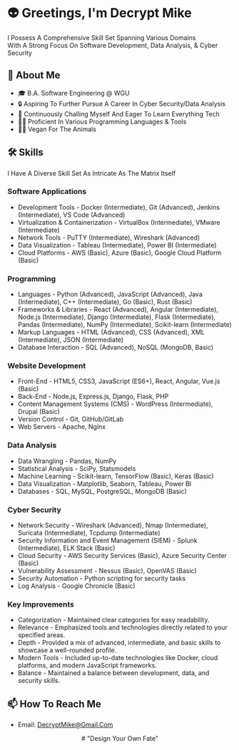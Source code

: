 # 👽 Greetings, I'm Decrypt Mike 

I Possess A Comprehensive Skill Set Spanning Various Domains<br>With A Strong Focus On Software Development, Data Analysis, & Cyber Security

## 👾 About Me 

- 🎓 B.A. Software Engineering @ WGU
- 🔒 Aspiring To Further Pursue A Career In Cyber Security/Data Analysis 
- 🧠 Continuously Challing Myself And Eager To Learn Everything Tech
- 👩‍💻 Proficient In Various Programming Languages & Tools
- ✊🏽 Vegan For The Animals

## 🛠 Skills

I Have A Diverse Skill Set As Intricate As The Matrix Itself

### Software Applications
- Development Tools - Docker (Intermediate), Git (Advanced), Jenkins (Intermediate), VS Code (Advanced)
- Virtualization & Containerization - VirtualBox (Intermediate), VMware (Intermediate)
- Network Tools - PuTTY (Intermediate), Wireshark (Advanced)
- Data Visualization - Tableau (Intermediate), Power BI (Intermediate)
- Cloud Platforms - AWS (Basic), Azure (Basic), Google Cloud Platform (Basic)

### Programming
- Languages - Python (Advanced), JavaScript (Advanced), Java (Intermediate), C++ (Intermediate), Go (Basic), Rust (Basic)
- Frameworks & Libraries - React (Advanced), Angular (Intermediate), Node.js (Intermediate), Django (Intermediate), Flask (Intermediate), Pandas (Intermediate), NumPy (Intermediate), Scikit-learn (Intermediate)
- Markup Languages - HTML (Advanced), CSS (Advanced), XML (Intermediate), JSON (Intermediate)
- Database Interaction - SQL (Advanced), NoSQL (MongoDB, Basic)

### Website Development
- Front-End - HTML5, CSS3, JavaScript (ES6+), React, Angular, Vue.js (Basic)
- Back-End - Node.js, Express.js, Django, Flask, PHP
- Content Management Systems (CMS) - WordPress (Intermediate), Drupal (Basic)
- Version Control - Git, GitHub/GitLab
- Web Servers - Apache, Nginx

### Data Analysis
- Data Wrangling - Pandas, NumPy
- Statistical Analysis - SciPy, Statsmodels
- Machine Learning - Scikit-learn, TensorFlow (Basic), Keras (Basic)
- Data Visualization - Matplotlib, Seaborn, Tableau, Power BI
- Databases - SQL, MySQL, PostgreSQL, MongoDB (Basic)

### Cyber Security
- Network Security - Wireshark (Advanced), Nmap (Intermediate), Suricata (Intermediate), Tcpdump (Intermediate)
- Security Information and Event Management (SIEM) - Splunk (Intermediate), ELK Stack (Basic)
- Cloud Security - AWS Security Services (Basic), Azure Security Center (Basic)
- Vulnerability Assessment - Nessus (Basic), OpenVAS (Basic)
- Security Automation - Python scripting for security tasks
- Log Analysis - Google Chronicle (Basic)

### Key Improvements
- Categorization - Maintained clear categories for easy readability.
- Relevance - Emphasized tools and technologies directly related to your specified areas.
- Depth - Provided a mix of advanced, intermediate, and basic skills to showcase a well-rounded profile.
- Modern Tools - Included up-to-date technologies like Docker, cloud platforms, and modern JavaScript frameworks.
- Balance - Maintained a balance between development, data, and security skills.

## 📫 How To Reach Me

- Email: DecryptMike@Gmail.Com
  
<p style="text-align: center;"># "Design Your Own Fate"</p>
